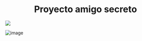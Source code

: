 <h1 align="center"> Proyecto amigo secreto </h1>

<p align="left">
   <img src="https://img.shields.io/badge/STATUS-%20COMPLETO-green">
   </p>
   
![image](https://github.com/user-attachments/assets/57724270-9d57-472b-8740-03173260df1e)

